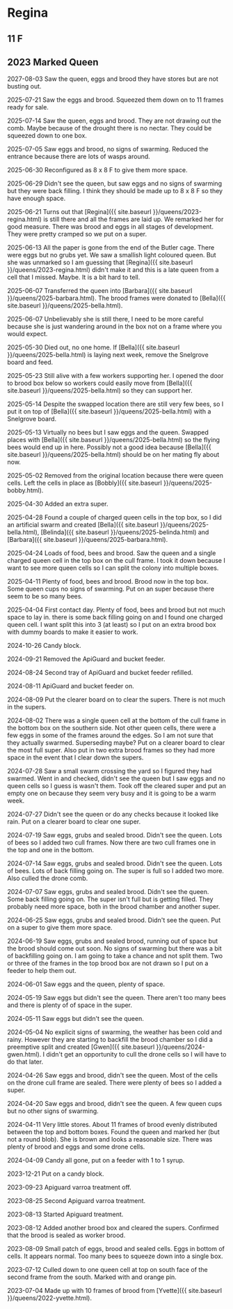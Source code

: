 # Regina

## 11  F

## 2023 Marked Queen

2027-08-03 Saw the queen, eggs and brood they have stores but are not busting out.

2025-07-21  Saw the eggs and brood.  Squeezed them down on to 11 frames ready for sale.

2025-07-14 Saw the queen, eggs and brood.  They are not drawing out the comb.  Maybe because of the drought there is no nectar.  They could be squeezed down to one box.

2025-07-05 Saw eggs and brood, no signs of swarming.  Reduced the entrance because there are lots of wasps around.

2025-06-30 Reconfigured as 8 x 8 F to give them more space.

2025-06-29 Didn't see the queen, but saw eggs and no signs of swarming but they were back filling.  I think they should be made up to 8 x 8 F so they have enough space.

2025-06-21 Turns out that [Regina]({{ site.baseurl }}/queens/2023-regina.html) is still there and all the frames are laid up.  We remarked her for good measure.  There was brood and eggs in all stages of development.  They were pretty cramped so we put on a super.

2025-06-13 All the paper is gone from the end of the Butler cage.  There were eggs but no grubs yet.  We saw a smallish light coloured queen.  But she was unmarked so I am guessing that [Regina]({{ site.baseurl }}/queens/2023-regina.html) didn't make it and this is a late queen from a cell that I missed.  Maybe.  It is a bit hard to tell.

2025-06-07 Transferred the queen into [Barbara]({{ site.baseurl }}/queens/2025-barbara.html).  The brood frames were donated to [Bella]({{ site.baseurl }}/queens/2025-bella.html).

2025-06-07 Unbelievably she is still there, I need to be more careful because she is just wandering around in the box not on a frame where you would expect.

2025-05-30 Died out, no one home.  If [Bella]({{ site.baseurl }}/queens/2025-bella.html) is laying next week, remove the Snelgrove board and feed.

2025-05-23 Still alive with a few workers supporting her.  I opened the door to brood box below so workers could easily move from [Bella]({{ site.baseurl }}/queens/2025-bella.html) so they can support her.

2025-05-14 Despite the swapped location there are still very few bees, so I put it on top of [Bella]({{ site.baseurl }}/queens/2025-bella.html) with a Snelgrove board.

2025-05-13 Virtually no bees but I saw eggs and the queen.  Swapped places with [Bella]({{ site.baseurl }}/queens/2025-bella.html) so the flying bees would end up in here.  Possibly not a good idea because [Bella]({{ site.baseurl }}/queens/2025-bella.html) should be on her mating fly about now.

2025-05-02 Removed from the original location because there were queen cells.  Left the cells in place as [Bobbly]({{ site.baseurl }}/queens/2025-bobby.html).

2025-04-30 Added an extra super.

2025-04-28 Found a couple of charged queen cells in the top box, so I did an artificial swarm and created [Bella]({{ site.baseurl }}/queens/2025-bella.html), [Belinda]({{ site.baseurl }}/queens/2025-belinda.html) and [Barbara]({{ site.baseurl }}/queens/2025-barbara.html).

2025-04-24 Loads of food, bees and brood.  Saw the queen and a single charged queen cell in the top box on the cull frame.  I took it down because I want to see more queen cells so I can split the colony into multiple boxes.

2025-04-11 Plenty of food, bees and brood.  Brood now in the top box.  Some queen cups no signs of swarming.  Put on an super because there seem to be so many bees.

2025-04-04 First contact day.  Plenty of food, bees and brood but not much space to lay in.  there is some back filling going on and I found one charged queen cell.  I want split this into 3 (at least) so I put on an extra brood box with dummy boards to make it easier to work.

2024-10-26 Candy block.

2024-09-21 Removed the ApiGuard and bucket feeder.

2024-08-24 Second tray of ApiGuard and bucket feeder refilled.

2024-08-11 ApiGuard and bucket feeder on.

2024-08-09 Put the clearer board on to clear the supers.  There is not much in the supers.

2024-08-02 There was a single queen cell at the bottom of the cull frame in the bottom box on the southern side.  Not other queen cells, there were a few eggs in some of the frames around the edges.  So I am not sure that they actually swarmed.  Superseding maybe?  Put on a clearer board to clear the most full super.  Also put in two extra brood frames so they had more space in the event that I clear down the supers.

2024-07-28 Saw a small swarm crossing the yard so I figured they had swarmed.  Went in and checked, didn't see the queen but I saw eggs and no queen cells so I guess is wasn't them.  Took off the cleared super and put an empty one on because they seem very busy and it is going to be a warm week.

2024-07-27 Didn't see the queen or do any checks because it looked like rain.  Put on a clearer board to clear one super.

2024-07-19 Saw eggs, grubs and sealed brood.  Didn't see the queen.  Lots of bees so I added two cull frames.  Now there are two cull frames one in the top and one in the bottom.

2024-07-14 Saw eggs, grubs and sealed brood.  Didn't see the queen.  Lots of bees. Lots of back filling going on.  The super is full so I added two more.  Also culled the drone comb.

2024-07-07 Saw eggs, grubs and sealed brood.  Didn't see the queen.  Some back filling going on. The super isn't full but is getting filled.  They probably need more space, both in the brood chamber and another super.

2024-06-25 Saw eggs, grubs and sealed brood.  Didn't see the queen. Put on a super to give them more space.

2024-06-19 Saw eggs, grubs and sealed brood, running out of space but the brood should come out soon.  No signs of swarming but there was a bit of backfilling going on.  I am going to take a chance and not split them.  Two or three of the frames in the top brood box are not drawn so I put on a feeder to help them out.

2024-06-01 Saw eggs and the queen, plenty of space.

2024-05-19 Saw eggs but didn't see the queen.  There aren't too many bees and there is plenty of of space in the super.

2024-05-11 Saw eggs but didn't see the queen.

2024-05-04 No explicit signs of swarming, the weather has been cold and rainy.  However they are starting to backfill the brood chamber so I did a preemptive split and created [Gwen]({{ site.baseurl }}/queens/2024-gwen.html).  I didn't get an opportunity to cull the drone cells so I will have to do that later.

2024-04-26 Saw eggs and brood, didn't see the queen. Most of the cells on the drone cull frame are sealed. There were plenty of bees so I added a super.

2024-04-20 Saw eggs and brood, didn't see the queen.  A few queen cups but no other signs of swarming.

2024-04-11 Very little stores.  About 11 frames of brood evenly distributed between the top and bottom boxes.  Found the queen and marked her (but not a round blob).  She is brown and looks a reasonable size.  There was plenty of brood and eggs and some drone cells.

2024-04-09 Candy all gone, put on a feeder with 1 to 1 syrup.

2023-12-21 Put on a candy block.

2023-09-23 Apiguard varroa treatment off.

2023-08-25 Second Apiguard varroa treatment.

2023-08-13 Started Apiguard treatment.

2023-08-12 Added another brood box and cleared the supers.  Confirmed that the brood is sealed as worker brood.

2023-08-09 Small patch of eggs, brood and sealed cells.  Eggs in bottom of cells.  It appears normal.  Too many bees to squeeze down into a single box.

2023-07-12 Culled down to one queen cell at top on south face of the second frame from the south.  Marked with and orange pin.

2023-07-04 Made up with 10 frames of brood from [Yvette]({{ site.baseurl }}/queens/2022-yvette.html).
